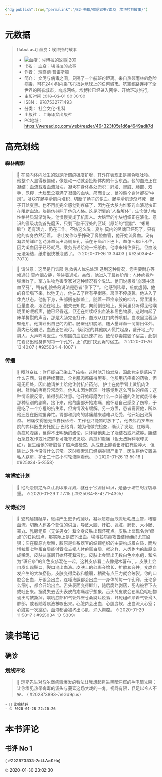 ```yaml
---
{"dg-publish":true,"permalink":"/B2-书籍/微信读书/血疫：埃博拉的故事/"}
---
```


# 元数据
> [!abstract] 血疫：埃博拉的故事
> - ![ 血疫：埃博拉的故事|200](https://wfqqreader-1252317822.image.myqcloud.com/cover/34/925034/t7_925034.jpg)
> - 书名： 血疫：埃博拉的故事
> - 作者： 理查德·普雷斯顿
> - 简介： 文明与病毒之间，只隔了一个航班的距离。来自热带雨林的危险病毒，可在24小时内乘飞机抵达地球上的任何城市。航空线路连接了全世界的所有城市，构成网络。埃博拉已经进入网络，开始环球旅行。
> - 出版时间 2016-03-01 00:00:00
> - ISBN： 9787532771493
> - 分类： 社会文化-社科
> - 出版社： 上海译文出版社
> - PC地址：https://weread.qq.com/web/reader/464323f05e1d6a4649adb7d

# 高亮划线

### 森林魔影

> 📌 在莫内体内发生的就是所谓的极度扩增，其外在表现正是黑色呕吐物。
他整个人显得很僵硬，像是动一动就会扯断体内的什么东西。他的血液正在凝结：血流载着血液凝块，凝块在身体各处淤积：肝脏、肾脏、肺部、双手、双脚、大脑里全塞满了凝固的血块。简而言之，他的整个身体都在“中风”。凝块在肠平滑肌内堆积，切断了肠子的供血。肠平滑肌逐渐坏死，肠子开始变黑。他不再能完全感觉到疼痛了，因为在大脑内堆积的血液凝块正在阻断血流。脑损伤抹除了他的人格。这是所谓的“人格解体”，生命活力和性格特质渐渐消失。他慢慢变成了机器人。大脑里的小块组织正在液化。意识的高级功能首先磨灭，只剩下脑干深处的区域（原始的“鼠脑”、“蜥蜴脑”）还有活力，仍在工作。不妨这么说：夏尔·莫内的灵魂已经死了，只有他的肉身依然活着。
呕吐发作似乎挣破了鼻腔血管，他开始流鼻血。没有凝块的鲜红色动脉血淌出两侧鼻孔，滴在牙齿和下巴上。血怎么都止不住，因为凝血因子已经耗尽。乘务员递给他一把纸巾，他拿来堵住鼻孔，但血液无法凝结，纸巾很快被泡透了。 
> ⏱ 2020-01-26 13:34:03
{ #925034-4-7873}


> 📌 请注意：这里是门诊部
急救病人优先处理
遇到这种情况，您需要耐心等候通知
莫内很安静，等待着通知。突然，他进入了最终阶段：人体病毒炸弹爆炸了。军方生物危害专家对这种情况有个说法。他们说患者“崩溃并流血至死”，稍有礼貌些的说法是患者“倒下了”。
他感到眩晕，极度虚弱，他的脊梁塌下来，松弛无力，他失去了所有平衡感。房间不停旋转。他进入了休克状态。他俯下身，头部搁在膝盖上，随着一声痉挛般的呻吟，胃里涌出巨量血液，泼洒在地上。他失去知觉，向前倒在地上。房间里只听得见他喉咙里的哽咽声，他已经昏迷，但还在继续呕出血液和黑色物质。这时响起了床单撕裂的声音，那是大肠完全打开，血液从肛门向外喷射。血液里混着肠壁组织。他排泄出自己的内脏。肠壁组织脱落，随大量鲜血一同排出体外。莫内已经崩溃，血液正在流尽。
候诊室的其他病人慌忙起身，避开地上的男人，大声呼叫医生。他周围的血泊迅速扩张。致命病毒摧毁了宿主，此刻忙着钻出他身体的每一个孔穴，正“试图”找到新的宿主。 
> ⏱ 2020-01-26 13:40:07
{ #925034-4-10071}


### 传播

> 📌 眼球变红：他怀疑自己染上了疟疾。这时他开始发烧，因此肯定是感染了什么东西。背痛持续蔓延，全身肌肉都痛得厉害。他服用抗疟疾的药物，但毫无用处，因此他请护士给他注射抗疟药剂。
护士在他手臂上做肌肉注射。针刺的疼痛异常剧烈。他从未因为区区一针感觉到这么可怕的疼痛；这种情况很反常，值得引起注意。他开始琢磨为什么一次普通的注射就能带来那种级别的剧痛。接下来，他的腹部开始疼痛，他怀疑自己感染了伤寒，于是吃了一个疗程的抗生素，但病情没有缓解。另一方面，患者需要他，所以他还是在医院里奔忙。胃部和肌肉的疼痛越来越难以忍受，他开始出现黄疸。
剧痛使得他无法自我诊治，工作也只能暂时放下了，他去找内罗毕医院的内科医生安托妮亚·巴格肖。她为他做完检查，确认了发烧、红眼睛、黄疸和腹痛，但得不出明确的结论，只怀疑他患上了胆结石或肝脓肿。胆结石急性发作或肝脓肿都可能导致发烧、黄疸和腹痛（但无法解释眼球发红），医生给他的肝脏做了超声波检查。从成像上能看出肝脏有些肿大，但除此之外也没有什么异常。这时穆索凯已经病得很严重了，医生将他安置进私人病房，护士二十四小时轮流照看他。 
> ⏱ 2020-01-26 13:50:16
{ #925034-5-2558}


### 埃博拉计划

> 📌 他的恐惧之所以让我印象深刻，就在于它源自知识，是基于理性的深切尊重。 
> ⏱ 2020-01-29 11:17:15
{ #925034-8-4271-4305}


### 埃博拉河

> 📌 瓷砖越铺越厚，继续产生更多的凝块，凝块随着血液流进毛细血管，堵塞血流，切断人体各个部位的供血，导致大脑、肝脏、肾脏、肺部、大小肠、睾丸、乳腺组织（无论男女）和全身皮肤出现坏死点。皮肤上出现名为“瘀点”的红色斑点，那实际上是皮下出血。埃博拉病毒攻击结缔组织尤其凶狠；它在胶原内增殖，胶原是维系器官的结缔组织的主要构成蛋白质，而埃博拉那七种蛋白质能够吞噬支撑人体的蛋白质。就这样，人类体内的胶原变成稀泥，皮肤从底层开始坏死和液化。皮肤上会冒出无数白色小水疱，和名为“斑丘疹”的红色皮疹混在一起。这种皮疹看上去像是木薯布丁。皮肤上会自发出现裂口，裂口涌出血液。皮肤上的红斑会增长、扩散和合并，变成自发产生的大块瘀伤，皮肤变得柔软和脆弱，稍微有点压力就会破裂。你的口腔会出血，牙龈会出血，连唾液腺都会出血——身体的每一个孔窍，无论多么细小，都会开始出血。舌头表面变得鲜红，随后腐烂剥落，死肉被吞下去或吐出来。据说失去舌头表皮的疼痛超乎想象。舌头的皮肤会在黑色呕吐物涌出时被撕掉。喉咙底部和气管外壁也会腐烂脱落，坏死组织顺着气管滑入肺部，或者随着痰液被咳出来。心脏内会出血，心肌变软，出血流入心室；心脏每一次跳动，血液都会被挤出心肌，涌入胸腔。 
> ⏱ 2020-01-29 11:58:17
{ #925034-10-5309}


# 读书笔记

## 确诊

### 划线评论
> 📌 琼斯先生对马尔堡病毒爆发的看法让我想起照进黑暗洞窟的手电筒光束：让你看见热带病毒的源头与蔓延这场大戏的一角，视野有限，但足以令人不安。 
{ #202873893-7eIGd9pus}

    - 💭 比喻精辟
    - ⏱ 2020-01-28 22:20:26
   
# 本书评论

## 书评 No.1 

{ #202873893-7eLLAoSHq}

⏱ 2020-01-30 23:02:30
